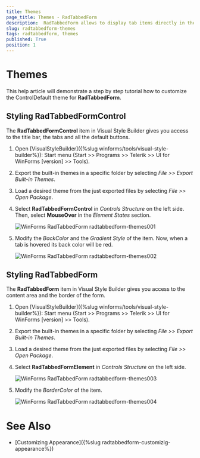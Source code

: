 ```yaml
---
title: Themes
page_title: Themes - RadTabbedForm
description:  RadTabbedForm allows to display tab items directly in the title bar  
slug: radtabbedform-themes
tags: radtabbedform, themes
published: True
position: 1
---
```


# Themes

This help article will demonstrate a step by step tutorial how to customize the ControlDefault theme for __RadTabbedForm__.

## Styling RadTabbedFormControl

The **RadTabbedFormControl** item in Visual Style Builder gives you access to the title bar, the tabs and all the default buttons. 

1. Open [VisualStyleBuilder]({%slug winforms/tools/visual-style-builder%}): Start menu (Start >> Programs >> Telerik >> UI for WinForms [version] >> Tools).

1. Export the built-in themes in a specific folder by selecting *File >> Export Built-in Themes*.

1. Load a desired theme from the just exported files by selecting *File >> Open Package*.

1. Select __RadTabbedFormControl__ in *Controls Structure* on the left side. Then, select __MouseOver__ in the *Element States* section.

    ![WinForms RadTabbedForm radtabbedform-themes001](images/radtabbedform-themes001.png)

1. Modify the *BackColor* and the *Gradient Style* of the item. Now, when a tab is hovered its back color will be red.
    
    ![WinForms RadTabbedForm radtabbedform-themes002](images/radtabbedform-themes002.png)


## Styling RadTabbedForm

The __RadTabbedForm__ item in Visual Style Builder gives you access to the content area and the border of the form.

1. Open [VisualStyleBuilder]({%slug winforms/tools/visual-style-builder%}): Start menu (Start >> Programs >> Telerik >> UI for WinForms [version] >> Tools).

1. Export the built-in themes in a specific folder by selecting *File >> Export Built-in Themes*.

1. Load a desired theme from the just exported files by selecting *File >> Open Package*.

1. Select __RadTabbedFormElement__ in *Controls Structure* on the left side.  

    ![WinForms RadTabbedForm radtabbedform-themes003](images/radtabbedform-themes003.png)

1. Modify the *BorderColor* of the item.
    
    ![WinForms RadTabbedForm radtabbedform-themes004](images/radtabbedform-themes004.png)




# See Also

* [Customizing Appearance]({%slug radtabbedform-customizig-appearance%})

